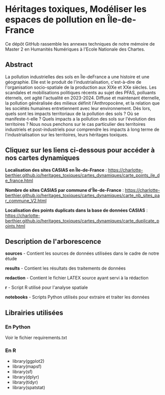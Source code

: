 # Héritages toxiques, Modéliser les espaces de pollution en Île-de-France

Ce dépôt GitHub rassemble les annexes techniques de notre mémoire de Master 2 en Humanités Numériques à l'Ecole Nationale des Chartes.

## Abstract

La pollution industrielles des sols en Île-deFrance a une histoire et une géographie. Elle est le produit de l'industrialisation, c'est-à-dire de l'organisation socio-spatiale de la production aux XIXe et XXe siècles. Les scandales et mobilisations politiques récents au sujet des PFAS, polluants éternels, ont agité l'actualité en 2023-2024. Diffuse et maintenant éternelle, la pollution généralisée des milieux définit l'Anthropocène, et la relation que les sociétés humaines entretiennent avec leur environnement.  Dès lors, quels sont les impacts territoriaux de la pollution des sols ? Où se manifeste-t-elle ? Quels impacts a la pollution des sols sur l'évolution des territoires ? Nous nous penchons sur le cas particulier des territoires industriels et post-industriels pour comprendre les impacts à long terme de l'industrialisation sur les territoires, leurs héritages toxiques.  

## Cliquez sur les liens ci-dessous pour accéder à nos cartes dynamiques

**Localisation des sites CASIAS en Île-de-France** : https://charlotte-berthier.github.io/heritages_toxiques/cartes_dynamiques/carte_points_ile_de_france.html

**Nombre de sites CASIAS par commune d'Île-de-France** :  https://charlotte-berthier.github.io/heritages_toxiques/cartes_dynamiques/carte_nb_sites_par_commune_V2.html

**Localisation des points duplicats dans la base de données CASIAS** : https://charlotte-berthier.github.io/heritages_toxiques/cartes_dynamiques/carte_duplicate_points.html

## Description de l'arborescence 

**sources** - Contient les sources de données utilisées dans le cadre de notre étude

**results** - Contient les résultats des traitements de données

**redaction** - Contient le fichier LATEX source ayant servi à la rédaction

**r** - Script R utilisé pour l'analyse spatiale

**notebooks** - Scripts Python utilisés pour extraire et traiter les données


## Librairies utilisées 
### En Python

Voir le fichier requirements.txt

### En R 

* library(ggplot2)
* library(mapsf)
* library(sf)
* library(dplyr)
* library(tidyr)
* library(spatstat)

## 
